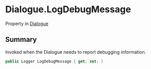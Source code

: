 # Dialogue.LogDebugMessage

Property in [Dialogue](/api/csharp/yarn.dialogue.md)

## Summary


Invoked when the Dialogue needs to report debugging
information.


```csharp
public Logger LogDebugMessage { get; set; }
```


